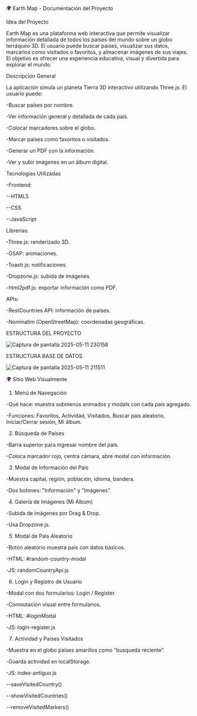 
🌍 Earth Map - Documentación del Proyecto


Idea del Proyecto

Earth Map es una plataforma web interactiva que permite visualizar información detallada de todos los países del mundo sobre un globo terráqueo 3D. El usuario puede buscar países, visualizar sus datos, marcarlos como visitados o favoritos, y almacenar imágenes de sus viajes. El objetivo es ofrecer una experiencia educativa, visual y divertida para explorar el mundo.


Descripción General

La aplicación simula un planeta Tierra 3D interactivo utilizando Three.js. El usuario puede:

-Buscar países por nombre.

-Ver información general y detallada de cada país.

-Colocar marcadores sobre el globo.

-Marcar países como favoritos o visitados.

-Generar un PDF con la información.

-Ver y subir imágenes en un álbum digital.


Tecnologías Utilizadas


-Frontend:

--HTML5

--CSS

--JavaScript


Librerías:

-Three.js: renderizado 3D.

-GSAP: animaciones.

-Toastr.js: notificaciones.

-Dropzone.js: subida de imágenes.

-html2pdf.js: exportar información como PDF.


APIs:

-RestCountries API: información de países.

-Nominatim (OpenStreetMap): coordenadas geográficas.



ESTRUCTURA DEL PROYECTO

![Captura de pantalla 2025-05-11 230158](https://github.com/user-attachments/assets/c3dac606-989e-4169-a790-db5215cda52c)



ESTRUCTURA BASE DE DATOS

![Captura de pantalla 2025-05-11 211511](https://github.com/user-attachments/assets/1dd38fba-21ce-4d03-93bc-7920e3efb0d5)




🌍 Sitio Web Visualmente



1. Menú de Navegación

-Qué hace: muestra submenús animados y modals con cada pais agregado.

-Funciones: Favoritos, Actividad, Visitados, Buscar pais aleatorio, Iniciar/Cerrar sesión, Mi álbum.



2. Búsqueda de Países

-Barra superior para ingresar nombre del país.

-Coloca marcador rojo, centra cámara, abre modal con información.



3. Modal de Información del País

-Muestra capital, región, población, idioma, bandera.

-Dos botones: "Información" y "Imágenes".



4. Galería de Imágenes (Mi Álbum)

-Subida de imágenes por Drag & Drop.

-Usa Dropzone.js.



5. Modal de País Aleatorio

-Botón aleatorio muestra país con datos básicos.

-HTML: #random-country-modal

-JS: randomCountryApi.js



6. Login y Registro de Usuario

-Modal con dos formularios: Login / Register.

-Conmutación visual entre formularios.

-HTML: #loginModal

-JS: login-register.js



7. Actividad y Países Visitados

-Muestra en el globo países amarillos como "busqueda reciente".

-Guarda actividad en localStorage.

-JS: index-antiguo.js 

--saveVisitedCountry()

--showVisitedCountries()

--removeVisitedMarkers()
